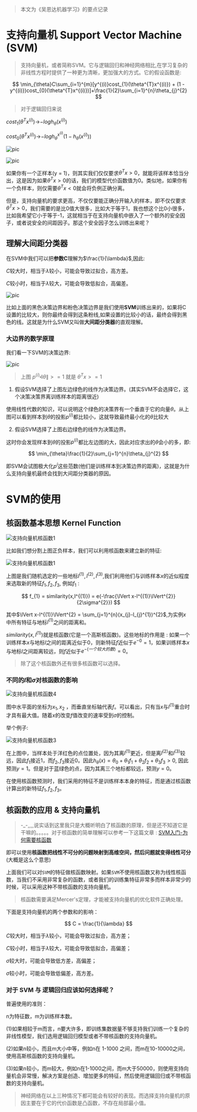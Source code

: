 >本文为《吴恩达机器学习》的要点记录

# 支持向量机 Support Vector Machine  (SVM)

>支持向量机，或者简称SVM。它与逻辑回归和神经网络相比,在学习复杂的非线性方程时提供了一种更为清晰，更加强大的方式。它的假设函数是:


$$
\min_{\theta}C\sum_{i=1}^{m}[y^{(i)}cost_{1}(\theta^{T}x^{(i)}) + (1 - y^{(i)})cost_{0}(\theta^{T}x^{(i)})]+\frac{1}{2}\sum_{i=1}^{n}\theta_{j}^{2}
$$

>对于逻辑回归来说

$cost_{1}(\theta^{T}x^{(i)})$->$-logh_{\theta}({x^{(i)})}$

$cost_{0}(\theta^{T}x^{(i)})$->$-logh_{\theta}^{x^{(i)}}(1-h_{\theta}(x^{(i)}))$

![pic](pic/svmLogicToCost.png)

![pic](pic/svmCost.png)

如果你有一个正样本(y = 1)，则其实我们仅仅要求$\theta^{T}x > 0$，就能将该样本恰当分出，这是因为如果$\theta^{T}x > 0$的话，我们的模型代价函数值为0。类似地，如果你有一个负样本，则仅需要$\theta^{T}x < 0$就会将负例正确分离。

但是，支持向量机的要求更高，不仅仅要能正确分开输入的样本，即不仅仅要求$\theta^{T}x > 0$，我们需要的是比0值大很多，比如大于等于1，我也想这个比0小很多，比如我希望它小于等于-1，这就相当于在支持向量机中嵌入了一个额外的安全因子，或者说安全的间距因子。那这个安全因子怎么训练出来呢？

## 理解大间距分类器

在SVM中我们可以把**参数C**理解为$\frac{1}{\lambda}$,因此:

$C$较大时，相当于$\lambda$较小，可能会导致过拟合，高方差。

$C$较小时，相当于$\lambda$较大，可能会导致低拟合，高偏差。

![pic](pic/svmCparams.png)

比如上面的黑色决策边界和粉色决策边界是我们使用**SVM**训练出来的，如果将C设置的比较大，则你最终会得到这条粉线,如果设置的比较小的话，最终会得到黑色的线。这就是为什么SVM又叫做**大间距分类器**的直观理解。


### 大边界的数学原理

我们看一下SVM的决策边界:

![pic](pic/svmDecisionBoundary.png)


>上图 $p^{(i)}\centerdot \lVert\theta\lVert >= 1$ 就是 $\theta^{T}x >= 1$


1. 假设SVM选择了上图左边绿色的线作为决策边界。(其实SVM不会选择它，这个决策决策界离训练样本的距离很近)

使用线性代数的知识，可以说明这个绿色的决策界有一个垂直于它的向量$\theta$。从上图可以看到样本到$\theta$的投影$p^{(i)}$都比较小，这就导致最终最小化的$\theta$比较大

2. 假设SVM选择了上图右边绿色的线作为决策边界。

这时你会发现样本到$\theta$的投影$p^{(i)}$都比左边图的大，因此对应求出的$\theta$会小的多，即:

$$
\min_{\theta}\frac{1}{2}\sum_{j=1}^{n}\theta_{j}^{2}
$$

即SVM会试图极大化$p^{i}$这些范数(他们是训练样本到决策边界的距离)，这就是为什么支持向量机最终会找到大间距分类器的原因。


# SVM的使用

## 核函数基本思想 Kernel Function

![支持向量机核函数1](pic/支持向量机核函数1.png)

比如我们想分割上图正负样本，我们可以利用核函数来建立新的特征:

![支持向量机核函数1](pic/支持向量机核函数2.png)


上图是我们随机选定的一些地标$l^{(1)},l^{(2)},l^{(3)}$,我们利用他们与训练样本$x$的近似程度来选取新的特征$f_{1}, f_{2}, f_{3}$, 例如$f_{1}$ :

$$
f_{1} = similarity(x,l^{(1)}) = e(-\frac{\lVert x-l^{(1)}\lVert^{2}}{2\sigma^{2}})
$$

其中$\lVert x-l^{(1)}\lVert^{2} = \sum_{j=1}^{n}(x_{j}-l_{j}^{1})^{2}$,为实例$x$中所有特征与地标$l^{(1)}$之间的距离和。

$similarity(x,l^{(1)})$就是核函数(它是一个高斯核函数)。这些地标的作用是 : 如果一个训练样本$x$与地标$l$之间的距离近似于0，则新特征$f$近似于$e^{-0} = 1$，如果训练样本$x$与地标$l$之间距离较远，则$f$近似于$e^{-(一个较大的数)}=0$。

>除了这个核函数外还有很多核函数可以选择。


### 不同的$l$和$\sigma$对核函数的影响

![支持向量机核函数4](pic/支持向量机核函数4.png)

图中水平面的坐标为$x_{1}, x_{2}$ ，而垂直坐标轴代表$f$。可以看出，只有当$x$与$l^{(1)}$重合时才具有最大值。随着$x$的改变$f$值改变的速率受到$\sigma$的控制。

举个例子:

![支持向量机核函数3](pic/支持向量机核函数3.jpg)

在上图中，当样本处于洋红色的点位置处，因为其离$l^{(1)}$更近，但是离$l^{(2)}$和$l^{(3)}$较远，因此$f_{1}$接近1，而$f_{2}, f_{3}$接近0。因此$h_{\theta}(x)=\theta_{0}+\theta_{1}f_{1}+\theta_{2}f_{2}+\theta_{3}f_{3} > 0$, 因此预测$y=1$。但是对于蓝绿色的点，因为其离三个地标都较远，预测$y=0$。

在使用核函数预测时，我们采用的特征不是训练样本本身的特征，而是通过核函数计算出的新特征$f_{1},f_{2}, f_{3}$。

## 核函数的应用 & 支持向量机

> -_-,,,,说实话到这里我只是大概听明白了核函数的原理，但是还不知道它是干嘛的。。。。。对于核函数的简单理解可以参考一下这篇文章 : [SVM入门-为何需要核函数](http://www.blogjava.net/zhenandaci/archive/2009/03/06/258288.html)


即可以使用**核函数把线性不可分的问题映射到高维空间，然后问题就变得线性可分**(大概是这么个意思)

上面我们可以对`SVM`的特征做核函数映射。如果`SVM`不使用核函数又称为线性核函数，当我们不采用非常复杂的函数，或者我们的训练集特征非常多而样本非常少的时候，可以采用这种不带核函数的支持向量机。

>核函数需要满足Mercer's定理，才能被支持向量机的优化软件正确处理。


下面是支持向量机的两个参数和的影响：

$$
C = \frac{1}{\lambda}
$$

$C$较大时，相当于$\lambda$较小，可能会导致过拟合，高方差；

$C$较小时，相当于$\lambda$较大，可能会导致低拟合，高偏差；

$\sigma$较大时，可能会导致低方差，高偏差；

$\sigma$较小时，可能会导致低偏差，高方差。

### 对于 SVM 与 逻辑回归应该如何选择呢？

普遍使用的准则：

n为特征数，m为训练样本数。

(1)如果相较于m而言，n要大许多，即训练集数据量不够支持我们训练一个复杂的非线性模型，我们选用逻辑回归模型或者不带核函数的支持向量机。

(2)如果n较小，而且m大小中等，例如n在 1-1000 之间，而m在10-10000之间，使用高斯核函数的支持向量机。

(3)如果n较小，而m较大，例如n在1-1000之间，而m大于50000，则使用支持向量机会非常慢，解决方案是创造、增加更多的特征，然后使用逻辑回归或不带核函数的支持向量机。

>神经网络在以上三种情况下都可能会有较好的表现。而选择支持向量机的原因主要在于它的代价函数是凸函数，不存在局部最小值。

